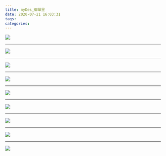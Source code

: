 ```yaml
---
title: myDes_御翠里
date: 2020-07-21 16:03:31
tags:
categories:
---
```






![](./yuCuiLi_001.jpg)

<!--more-->

***

![](./yuCuiLi_002.jpg)

***

![](./yuCuiLi_003.jpg)

***

![](./yuCuiLi_004.jpg)

***

![](./yuCuiLi_005.jpg)

***

![](./yuCuiLi_006.jpg)

***

![](./yuCuiLi_007.jpg)

***

![](./yuCuiLi_008.jpg)

***

![](./yuCuiLi_009.jpg)

